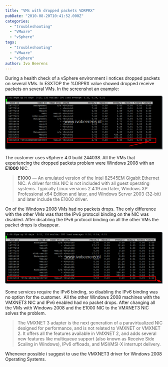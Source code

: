 ```yaml
---
title: "VMs with dropped packets %DRPRX"
pubDate: "2010-08-20T10:41:52.000Z"
categories: 
  - "troubleshooting"
  - "VMware"
  - "vSphere"
tags: 
  - "troubleshooting"
  - "VMware"
  - "vSphere"
author: Ivo Beerens
---
```


During a health check of a vSphere environment i notices dropped packets on several VMs. In ESXTOP the %DRPRX value showed dropped receive packets on several VMs. In the screenshot an example:

[![image](images/image_thumb.png "image")](images/image.png)

The customer uses vSphere 4.0 build 244038. All the VMs that experiencing the dropped packets problem were Windows 2008 with an  **E1000** NIC.

> **E1000** — An emulated version of the Intel 82545EM Gigabit Ethernet NIC. A driver for this NIC is not included with all guest operating systems. Typically Linux versions 2.4.19 and later, Windows XP Professional x64 Edition and later, and Windows Server 2003 (32-bit) and later include the E1000 driver.

On of the Windows 2008 VMs had no packets drops. The only difference with the other VMs was that the IPv6 protocol binding on the NIC was disabled. After disabling the IPv6 protocol binding on all the other VMs the packet drops is disappear.

[![image](images/image_thumb1.png "image")](images/image1.png)

Some services require the IPv6 binding, so disabling the IPv6 binding was no option for the customer.  All the other Windows 2008 machines with the VMXNET3 NIC and IPv6 enabled had no packet drops. After changing all the VMs with Windows 2008 and the E1000 NIC to the VMXNET3 NIC solves the problem.

> The VMXNET 3 adapter is the next generation of a paravirtualized NIC designed for performance, and is not related to VMXNET or VMXNET 2. It offers all the features available in VMXNET 2, and adds several new features like multiqueue support (also known as Receive Side Scaling in Windows), IPv6 offloads, and MSI/MSI-X interrupt delivery.

Whenever possible i suggest to use the VMXNET3 driver for Windows 2008 Operating Systems.